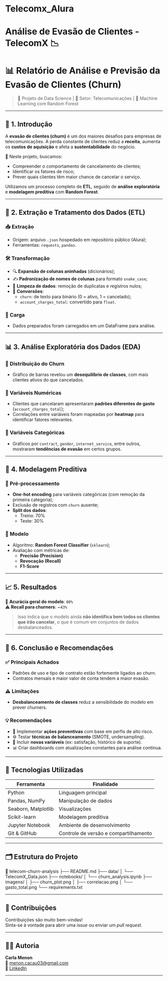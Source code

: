 # Telecomx_Alura

# Análise de Evasão de Clientes - TelecomX 📉

# 📊 Relatório de Análise e Previsão da Evasão de Clientes (Churn)

> 📁 Projeto de Data Science | 📡 Setor: Telecomunicações | 🧠 Machine Learning com Random Forest

---

## 🧩 1. Introdução

A **evasão de clientes (churn)** é um dos maiores desafios para empresas de telecomunicações. A perda constante de clientes reduz a **receita**, aumenta os **custos de aquisição** e afeta a **sustentabilidade** do negócio.

🎯 Neste projeto, buscamos:
- Compreender o comportamento de cancelamento de clientes;
- Identificar os fatores de risco;
- Prever quais clientes têm maior chance de cancelar o serviço.

Utilizamos um processo completo de **ETL**, seguido de **análise exploratória** e **modelagem preditiva** com **Random Forest**.

---

## 🔄 2. Extração e Tratamento dos Dados (ETL)

### 📥 Extração
- Origem: arquivo `.json` hospedado em repositório público (Alura);
- Ferramentas: `requests`, `pandas`.

### 🛠️ Transformação
- 🔍 **Expansão de colunas aninhadas** (dicionários);
- ✍️ **Padronização de nomes de colunas** para formato `snake_case`;
- 🧹 **Limpeza de dados**: remoção de duplicatas e registros nulos;
- 🔢 **Conversões**:
  - `churn`: de texto para binário (0 = ativo, 1 = cancelado);
  - `account_charges_total`: convertido para `float`.

### 💾 Carga
- Dados preparados foram carregados em um DataFrame para análise.

---

## 📊 3. Análise Exploratória dos Dados (EDA)

### 🔢 Distribuição do Churn
- Gráfico de barras revelou um **desequilíbrio de classes**, com mais clientes ativos do que cancelados.

### 💸 Variáveis Numéricas
- Clientes que cancelaram apresentaram **padrões diferentes de gasto** (`account_charges_total`);
- Correlações entre variáveis foram mapeadas por **heatmap** para identificar fatores relevantes.

### 🧮 Variáveis Categóricas
- Gráficos por `contract`, `gender`, `internet_service`, entre outros, mostraram **tendências de evasão** em certos grupos.

---

## 🧠 4. Modelagem Preditiva

### 🔧 Pré-processamento
- **One-hot encoding** para variáveis categóricas (com remoção da primeira categoria);
- Exclusão de registros com `churn` ausente;
- **Split dos dados**:  
  - Treino: 70%  
  - Teste: 30%

### 🌳 Modelo
- Algoritmo: **Random Forest Classifier** (`sklearn`);
- Avaliação com métricas de:
  - **Precisão (Precision)**
  - **Revocação (Recall)**
  - **F1-Score**

---

## 📈 5. Resultados

📌 **Acurácia geral do modelo**: `80%`  
⚠️ **Recall para churners**: ~`43%`

> Isso indica que o modelo ainda **não identifica bem todos os clientes que irão cancelar**, o que é comum em conjuntos de dados desbalanceados.

---

## 🧾 6. Conclusão e Recomendações

### ✅ Principais Achados
- Padrões de uso e tipo de contrato estão fortemente ligados ao churn.
- Contratos mensais e maior valor de conta tendem a maior evasão.

### ⚠️ Limitações
- **Desbalanceamento de classes** reduz a sensibilidade do modelo em prever churners.

### 💡 Recomendações
- 📢 Implementar **ações preventivas** com base em perfis de alto risco.
- ⚙️ Testar **técnicas de balanceamento** (SMOTE, undersampling).
- 🧪 Incluir **novas variáveis** (ex: satisfação, histórico de suporte).
- 📊 Criar dashboards com atualizações constantes para análise contínua.

---

## 🧰 Tecnologias Utilizadas

| Ferramenta         | Finalidade                        |
|--------------------|-----------------------------------|
| Python             | Linguagem principal               |
| Pandas, NumPy      | Manipulação de dados              |
| Seaborn, Matplotlib| Visualizações                     |
| Scikit-learn       | Modelagem preditiva               |
| Jupyter Notebook   | Ambiente de desenvolvimento       |
| Git & GitHub       | Controle de versão e compartilhamento |

---

## 🗂️ Estrutura do Projeto

📁 telecom-churn-analysis
├── README.md
├── data/
│ └── TelecomX_Data.json
├── notebooks/
│ └── churn_analysis.ipynb
├── imagens/
│ ├── churn_plot.png
│ ├── correlacao.png
│ └── gasto_total.png
└── requirements.txt


---

## 🤝 Contribuições

Contribuições são muito bem-vindas!  
Sinta-se à vontade para abrir uma *issue* ou enviar um *pull request*.

---

## 👩‍💻 Autoria

**Carla Menon**  
📧 menon.cacau03@gmail.com  
🔗 [LinkedIn](https://https://www.linkedin.com/in/carla-roberta-de-souza-menon/)

---


